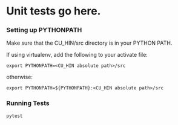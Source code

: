 # Unit tests go here.

### Setting up PYTHONPATH

Make sure that the CU_HIN/src directory is in your PYTHON PATH.

If using virtualenv, add the following to your activate file:
```
export PYTHONPATH=<CU_HIN absolute path>/src
```

otherwise:

```
export PYTHONPATH=${PYTHONPATH}:<CU_HIN absolute path>/src
```


### Running Tests

```
pytest
```